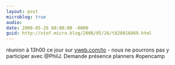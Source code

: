 ```yaml
---
layout: post
microblog: true
audio: 
date: 2008-05-26 00:00:00 -0000
guid: http://xtof.micro.blog/2008/05/26/t820016869.html
---
```

réunion à 13h00 ce jour sur [yweb.com/to](http://yweb.com/to) - nous ne pourrons pas y participer avec @PhilJ. Demande présence planners #opencamp

